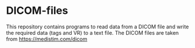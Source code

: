 # DICOM-files
This repository contains programs to read data from a DICOM file and write the required data (tags and VR) to a text file.
The DICOM files are taken from https://medistim.com/dicom 
